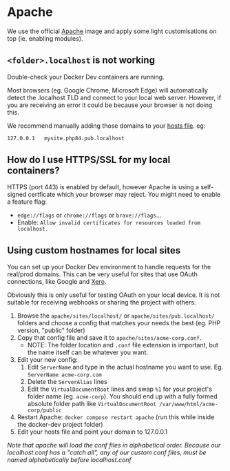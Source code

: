 # Apache

We use the official [Apache](https://hub.docker.com/_/httpd) image and apply some light customisations on top (ie. enabling modules).


## `<folder>.localhost` is not working

Double-check your Docker Dev containers are running.

Most browsers (eg. Google Chrome, Microsoft Edge) will automatically detect the .localhost TLD and connect to your local web server. However, if you are receiving an error it could be because your browser is not doing this.

We recommend manually adding those domains to your [hosts file](docs/general-faq.md#How-can-I-edit-my-hosts-file). eg:

```bash
127.0.0.1   mysite.php84.pub.localhost
```


## How do I use HTTPS/SSL for my local containers?

HTTPS (port 443) is enabled by default, however Apache is using a self-signed certficate which your browser may reject. You might need to enable a feature flag:

- `edge://flags` or `chrome://flags` or `brave://flags`...
- Enable: `Allow invalid certificates for resources loaded from localhost.`


## Using custom hostnames for local sites

You can set up your Docker Dev environment to handle requests for the real/prod domains. This can be very useful for sites that use OAuth connections, like Google and [Xero](https://www.xero.com/).

Obviously this is only useful for testing OAuth on your local device. It is not suitable for receiving webhooks or sharing the project with others.

1. Browse the `apache/sites/localhost/` or `apache/sites/pub.localhost/` folders and choose a config that matches your needs the best (eg. PHP version, "public" folder)
2. Copy that config file and save it to `apache/sites/acme-corp.conf`.
    - NOTE: The folder location and `.conf` file extension is important, but the name itself can be whatever you want.
4. Edit your new config:
    1. Edit `ServerName` and type in the actual hostname you want to use. Eg. `ServerName acme-corp.com`
    2. Delete the `ServerAlias` lines
    3. Edit the `VirtualDocumentRoot` lines and swap `%1` for your project's folder name (eg. `acme-corp`). You should end up with a fully formed absolute folder path like `VirtualDocumentRoot /var/www/html/acme-corp/public`
6. Restart Apache: `docker compose restart apache` (run this while inside the docker-dev project folder)
7. Edit your hosts file and point your domain to 127.0.0.1

_Note that apache will load the conf files in alphabetical order. Because our localhost.conf has a "catch all", any of our custom conf files, must be named alphabetically before localhost.conf_
